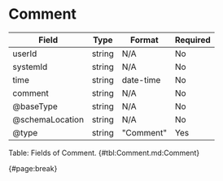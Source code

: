 <!--
    ATTENTION: This file was generated via gradle!
               Do NOT manually edit this file! Any such changes will be overwritten!
-->

# Comment

| Field | Type | Format | Required |
| ------- | ------- | ------- | --- |
| userId | string | N/A | No |
| systemId | string | N/A | No |
| time | string | date-time | No |
| comment | string | N/A | No |
| @baseType | string | N/A | No |
| @schemaLocation | string | N/A | No |
| @type | string | "Comment" | Yes |

Table: Fields of Comment. {#tbl:Comment.md:Comment}

{#page:break}
